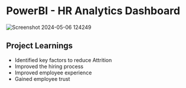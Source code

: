 # PowerBI - HR Analytics Dashboard
![Screenshot 2024-05-06 124249](https://github.com/Kapildarwani22/Power-BI-HR-Analytics-Dashboard/assets/116799321/2dbf3d01-ed30-4e37-9cbd-4507a41baea2)

## Project Learnings
- Identified key factors to reduce Attrition
- Improved the hiring process
- Improved employee experience
- Gained employee trust

